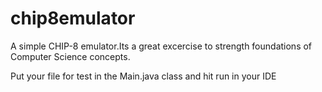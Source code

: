 # chip8emulator
A simple CHIP-8 emulator.Its a great excercise to strength foundations of Computer Science concepts. 

Put your file for test in the Main.java class and hit run in your IDE
